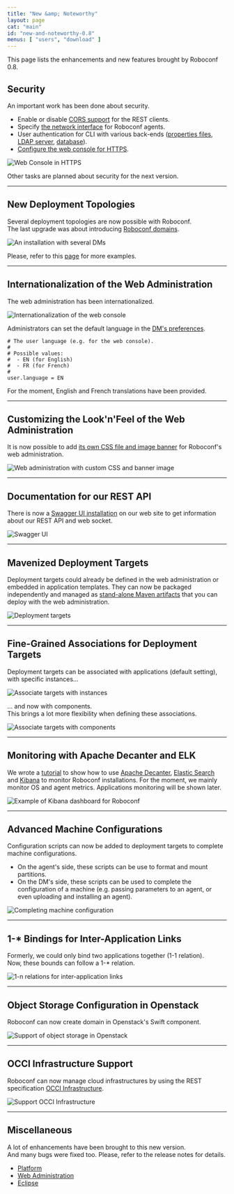 ```yaml
---
title: "New &amp; Noteworthy"
layout: page
cat: "main"
id: "new-and-noteworthy-0.8"
menus: [ "users", "download" ]
---
```


This page lists the enhancements and new features brought by Roboconf 0.8.

<!-- FIXME: all the links should point to 0.8. -->


## Security

An important work has been done about security.

* Enable or disable [CORS support](../user-guide/security-and-cors.html) for the REST clients.
* Specify [the network interface](../user-guide/security-and-agents.html) for Roboconf agents.
* User authentication for CLI with various back-ends
([properties files](../user-guide/security-and-authentication-with-properties-files.html),
[LDAP server](../user-guide/security-and-authentication-with-a-ldap-server.html),
[database](../user-guide/security-and-authentication-with-a-database.html)).
* [Configure the web console for HTTPS](../user-guide/security-and-https-console.html).

<img src="/resources/img/nn-0.8-web-console-in-https.png" alt="Web Console in HTTPS" class="gs" />

Other tasks are planned about security for the next version.
<br />
<div><hr class="darker" /></div>


## New Deployment Topologies

Several deployment topologies are now possible with Roboconf.  
The last upgrade was about introducing [Roboconf domains](../user-guide/roboconf-domains.html).

<img src="/resources/img/nn-0.8-en-roboconf-domains--same-messaging.png" alt="An installation with several DMs" class="gs" />

Please, refer to this [page](../user-guide/roboconf-domains.html) for more examples.
<br />

<div><hr class="darker" /></div>


## Internationalization of the Web Administration

The web administration has been internationalized.  

<img src="/resources/img/nn-0.8-i18n.png" alt="Internationalization of the web console" class="gs" />

Administrators can set the default language in the [DM's preferences](../user-guide/roboconf-preferences.html).

```properties
# The user language (e.g. for the web console).
#
# Possible values:
#  - EN (for English)
#  - FR (for French)
#
user.language = EN
```

For the moment, English and French translations have been provided.
<div><hr class="darker" /></div>


## Customizing the Look'n'Feel of the Web Administration

It is now possible to add
[its own CSS file and image banner](../user-guide-snapshot/customizing-the-web-administration-look-n-feel.html)
for Roboconf's web administration.

<img src="/resources/img/nn-0.8-customizing-the-web-administration.png" alt="Web administration with custom CSS and banner image" class="gs" />
<div><hr class="darker" /></div>


## Documentation for our REST API

There is now a [Swagger UI installation](../developer-guide/rest-api.html) on our web site to get information
about our REST API and web socket.

<img src="/resources/img/nn-0.8-swagger-ui-for-roboconf.png" alt="Swagger UI" class="gs" />
<div><hr class="darker" /></div>


## Mavenized Deployment Targets

Deployment targets could already be defined in the web administration or embedded
in application templates. They can now be packaged independently and managed as
[stand-alone Maven artifacts](http://localhost:4000/en/user-guide-snapshot/maven-plugin-for-targets.html)
that you can deploy with the web administration.

<img src="/resources/img/nn-0.8-targets-upload.png" alt="Deployment targets" class="gs" />
<div><hr class="darker" /></div>


## Fine-Grained Associations for Deployment Targets

Deployment targets can be associated with applications (default setting),
with specific instances...

<img src="/resources/img/nn-0.8-fine-grained-associations-for-targets-2.png" alt="Associate targets with instances" class="gs" />

...  and now with components.  
This brings a lot more flexibility when defining these associations.

<img src="/resources/img/nn-0.8-fine-grained-associations-for-targets-1.png" alt="Associate targets with components" class="gs" />
<div><hr class="darker" /></div>


## Monitoring with Apache Decanter and ELK

We wrote a [tutorial](../user-guide-snapshot/tutorial-monitoring-roboconf-with-apache-decanter.html)
to show how to use [Apache Decanter](https://karaf.apache.org/manual/decanter/latest-1/),
[Elastic Search](https://www.elastic.co) and [Kibana](https://www.elastic.co/products/kibana)
to monitor Roboconf installations. For the moment, we mainly monitor
OS and agent metrics. Applications monitoring will be shown later.

<img src="/resources/img/nn-0.8-kibana-dashboard-example.png" alt="Example of Kibana dashboard for Roboconf" class="gs" />
<div><hr class="darker" /></div>


## Advanced Machine Configurations

Configuration scripts can now be added to deployment targets to complete machine configurations.

* On the agent's side, these scripts can be use to format and mount partitions.
* On the DM's side, these scripts can be used to complete the configuration
of a machine (e.g. passing parameters to an agent, or even uploading and installing an agent).

<img src="/resources/img/nn-0.8-advanced-machine-configurations.png" alt="Completing machine configuration" class="gs" />
<div><hr class="darker" /></div>


## 1-\* Bindings for Inter-Application Links

Formerly, we could only bind two applications together (1-1 relation).  
Now, these bounds can follow a 1-* relation.

<img src="/resources/img/nn-0.8-multi-bindings.png" alt="1-n relations for inter-application links" class="gs" />
<div><hr class="darker" /></div>


## Object Storage Configuration in Openstack

Roboconf can now create domain in Openstack's Swift component.

<img src="/resources/img/openstack.jpg" alt="Support of object storage in Openstack" class="gs" />
<div><hr class="darker" /></div>


## OCCI Infrastructure Support

Roboconf can now manage cloud infrastructures by using the REST specification
[OCCI Infrastructure](http://occi-wg.org/about/specification/).

<img src="/resources/img/nn-0.8-occi-support.png" alt="Support OCCI Infrastructure" class="gs" />
<div><hr class="darker" /></div>


## Miscellaneous

A lot of enhancements have been brought to this new version.  
And many bugs were fixed too. Please, refer to the release notes for details.

* [Platform](https://github.com/roboconf/roboconf-platform/issues?utf8=%E2%9C%93&q=milestone%3A0.8)
* [Web Administration](https://github.com/roboconf/roboconf-web-administration/issues?utf8=%E2%9C%93&q=milestone%3A0.8)
* [Eclipse](https://github.com/roboconf/roboconf-eclipse/issues?q=milestone%3A0.8)
